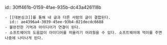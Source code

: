 id:: 30ff461b-0159-4fae-935b-dc43a426118b

	- [[데본싱크]]를 통해 내 글과 다른 사람의 글이 결합된다.
	  id:: ae4396a4-3039-45ee-93b4-021decdc6688
	- 불완전한 기억과 아이디어가 연결이 된다.
	- 소프트웨어의 도움없이 아이디어를 떠올리기 어려웠을 수 있다. 소프트웨어에 먹이를 주면 나중에 나타나게 된다.